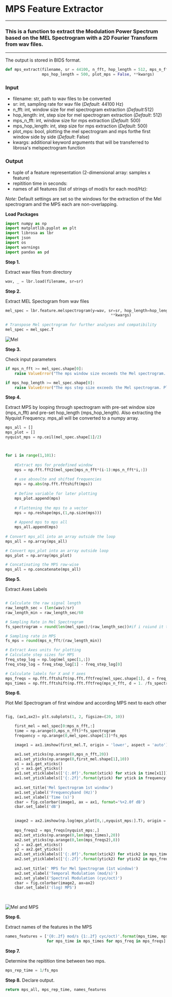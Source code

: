 # MPS Feature Extractor
***

### This is a function to extract the Modulation Power Spectrum based on the MEL Spectrogram with a 2D Fourier Transform from wav files. 
***

The output is stored in BIDS format. 



```python
def mps_extract(filename, sr = 44100, n_fft, hop_length = 512, mps_n_fft = 500, 
                mps_hop_length = 500, plot_mps = False, **kwargs) 
```
    
### Input

- filename:        str, path to wav files to be converted
- sr:              int, sampling rate for wav file (*Default*: 44100 Hz)
- n_fft:           int, window size for mel spectrogram extraction (*Default*:512)
- hop_length:      int, step size for mel spectrogram extraction (*Default*: 512)
- mps_n_fft:       int, window size for mps extraction (*Default*: 500)
- mps_hop_length:  int, step size for mps extraction (*Default*: 500)
- plot_mps:        bool, plotting the mel spectrogram and mps forthe first window side by side (*Default*: False)
- kwargs:          additional keyword arguments that will be transferred to librosa's melspectrogram function

### Output

- tuple of a feature representation (2-dimensional array: samples x feature)
- repitition time in seconds: 
- names of all features (list of strings of mod/s for each mod/Hz):   
   
*Note*: Default settings are set so the windows for the extraction of the Mel spectrogram and the MPS each are non-overlapping.

**Load Packages**


```python
import numpy as np
import matplotlib.pyplot as plt
import librosa as lbr
import json
import os
import warnings            
import pandas as pd 
```

**Step 1.**

Extract wav files from directory


```python
wav, _ = lbr.load(filename, sr=sr) 
```

**Step 2.**

Extract MEL Spectogram from wav files


```python
mel_spec = lbr.feature.melspectrogram(y=wav, sr=sr, hop_length=hop_length,
                                              **kwargs)
                                                                                          
# Transpose Mel spectrogram for further analyses and compatibility
mel_spec = mel_spec.T
```
![Mel](https://user-images.githubusercontent.com/73650127/101178590-7ba73400-3649-11eb-88f7-fbee7b5ec36b.png)


**Step 3.**

Check input parameters


```python
if mps_n_fft >= mel_spec.shape[0]:
    raise ValueError("The mps window size exceeds the Mel spectrogram. Please enter a smaller integer.")

if mps_hop_length >= mel_spec.shape[0]:
    raise ValueError("The mps step size exceeds the Mel spectrogram. Please enter a smaller integer.")
```

**Step 4.**

Extract MPS by looping through spectrogram with pre-set window size (mps_n_fft) and pre-set hop_length (mps_hop_length). Also extracting the Nyquist Frequency. mps_all will be converted to a numpy array. 


```python
mps_all = []
mps_plot = []
nyquist_mps = np.ceil(mel_spec.shape[1]/2)



for i in range(1,101):
    
    #Extract mps for predefined window
    mps = np.fft.fft2(mel_spec[mps_n_fft*(i-1):mps_n_fft*i,:])
   
    # use absoulte and shifted frequencies
    mps = np.abs(np.fft.fftshift(mps))
    
    # Define variable for later plotting
    mps_plot.append(mps)
   
    # Flattening the mps to a vector
    mps = np.reshape(mps,(1,np.size(mps)))
    
    # Append mps to mps all
    mps_all.append(mps)
    
# Convert mps_all into an array outside the loop
mps_all = np.array(mps_all)

# Convert mps_plot into an array outside loop
mps_plot = np.array(mps_plot)

# Concatinating the MPS row-wise
mps_all = np.concatenate(mps_all)
```

**Step 5.**

Extract Axes Labels 



```python

# Calculate the raw signal length
raw_length_sec = (len(wav)/sr)
raw_length_min = raw_length_sec/60

# Sampling Rate in Mel Spectrogram
fs_spectrogram = round(len(mel_spec)/(raw_length_sec))#if i roiund it the fs_spec will be 0 

# Sampling rate in MPS 
fs_mps = round(mps_n_fft/(raw_length_min))

# Extract Axes units for plotting 
# Calculate step sizes for MPS
freq_step_log = np.log(mel_spec[1,:])
freq_step_log = freq_step_log[1] - freq_step_log[0]

# Calculate labels for X and Y axes
mps_freqs = np.fft.fftshift(np.fft.fftfreq(mel_spec.shape[1], d = freq_step_log)) # returns fourier transformed freuqencies which are already shifted (lower freq in center))
mps_times = np.fft.fftshift(np.fft.fftfreq(mps_n_fft, d = 1. /fs_spectrogram)) 
```

**Step 6.**

Plot Mel Spectrogram of first window and according MPS next to each other

```python

fig, (ax1,ax2)= plt.subplots(1, 2, figsize=(20, 10))

    first_mel = mel_spec[0:mps_n_fft,:]
    time = np.arange(0,mps_n_fft)*fs_spectrogram
    frequency = np.arange(0,mel_spec.shape[1])*fs_mps

    image1 = ax1.imshow(first_mel.T, origin = 'lower', aspect = 'auto')

    ax1.set_xticks(np.arange(0,mps_n_fft,20))
    ax1.set_yticks(np.arange(0,first_mel.shape[1],10))
    x1 = ax1.get_xticks()
    y1 = ax1.get_yticks()
    ax1.set_xticklabels(['{:.0f}'.format(xtick) for xtick in time[x1]])
    ax1.set_yticklabels(['{:.2f}'.format(ytick) for ytick in frequency[y1]])
     
    ax1.set_title('Mel Spectrogram 1st window')
    ax1.set_ylabel('Frequencyband (Hz)')
    ax1.set_xlabel('Time (s)')
    cbar = fig.colorbar(image1, ax = ax1, format='%+2.0f dB')
    cbar.set_label('dB')
    

    image2 = ax2.imshow(np.log(mps_plot[0,:,nyquist_mps:].T), origin = 'lower', aspect = 'auto')
    
    mps_freqs2 = mps_freqs[nyquist_mps:,]
    ax2.set_xticks(np.arange(0,len(mps_times),20))
    ax2.set_yticks(np.arange(0,len(mps_freqs2),8))
    x2 = ax2.get_xticks()
    y2 = ax2.get_yticks()
    ax2.set_xticklabels(['{:.0f}'.format(xtick2) for xtick2 in mps_times[x2]])
    ax2.set_yticklabels(['{:.2f}'.format(ytick2) for ytick2 in mps_freqs2[y2]])
     
    ax2.set_title(' MPS for Mel Spectrogram (1st window)')
    ax2.set_xlabel('Temporal Modulation (mod/s)')
    ax2.set_ylabel('Spectral Modulation (cyc/oct)')
    cbar = fig.colorbar(image2, ax=ax2)
    cbar.set_label('(log) MPS')
    
    
```
![Mel and MPS](https://user-images.githubusercontent.com/73650127/101890610-3337cb00-3ba1-11eb-9999-99e103356b6f.png)


**Step 6.**

Extract names of the features in the MPS


```python
names_features = ['{0:.2f} mod/s {1:.2f} cyc/oct)'.format(mps_time, mps_freq) 
                  for mps_time in mps_times for mps_freq in mps_freqs]
```

**Step 7.**

Determine the repitition time between two mps.

```python
mps_rep_time = 1/fs_mps
```

**Step 8.**
Declare output. 

```python
return mps_all, mps_rep_time, names_features
```
